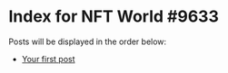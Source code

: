 # Index for NFT World #9633
Posts will be displayed in the order below:

- [Your first post](./001-first.md)

